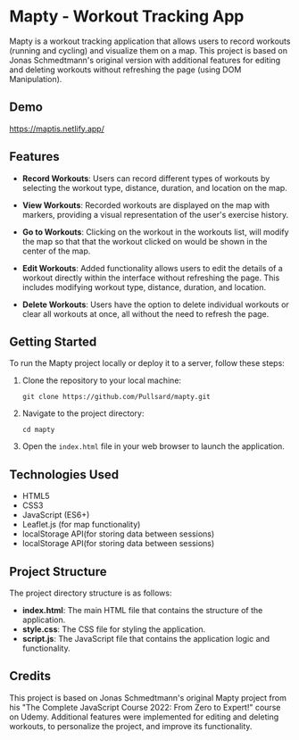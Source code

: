 # Mapty - Workout Tracking App

Mapty is a workout tracking application that allows users to record workouts (running and cycling) and visualize them on a map. This project is based on Jonas Schmedtmann's original version with additional features for editing and deleting workouts without refreshing the page (using DOM Manipulation).
## Demo
https://maptis.netlify.app/

## Features

- **Record Workouts**: Users can record different types of workouts by selecting the workout type, distance, duration, and location on the map.

- **View Workouts**: Recorded workouts are displayed on the map with markers, providing a visual representation of the user's exercise history.

- **Go to Workouts**: Clicking on the workout in the workouts list, will modify the map so that that the workout clicked on would be shown in the center of the map.

- **Edit Workouts**: Added functionality allows users to edit the details of a workout directly within the interface without refreshing the page. This includes modifying workout type, distance, duration, and location.

- **Delete Workouts**: Users have the option to delete individual workouts or clear all workouts at once, all without the need to refresh the page.

## Getting Started

To run the Mapty project locally or deploy it to a server, follow these steps:

1. Clone the repository to your local machine:
   ```
   git clone https://github.com/Pullsard/mapty.git
   ```

2. Navigate to the project directory:
   ```
   cd mapty
   ```

3. Open the `index.html` file in your web browser to launch the application.

## Technologies Used

- HTML5
- CSS3
- JavaScript (ES6+)
- Leaflet.js (for map functionality)
- localStorage API(for storing data between sessions)
- localStorage API(for storing data between sessions)

## Project Structure

The project directory structure is as follows:

- **index.html**: The main HTML file that contains the structure of the application.
- **style.css**: The CSS file for styling the application.
- **script.js**: The JavaScript file that contains the application logic and functionality.

## Credits

This project is based on Jonas Schmedtmann's original Mapty project from his "The Complete JavaScript Course 2022: From Zero to Expert!" course on Udemy. Additional features were implemented for editing and deleting workouts, to personalize the project, and improve its functionality. 

